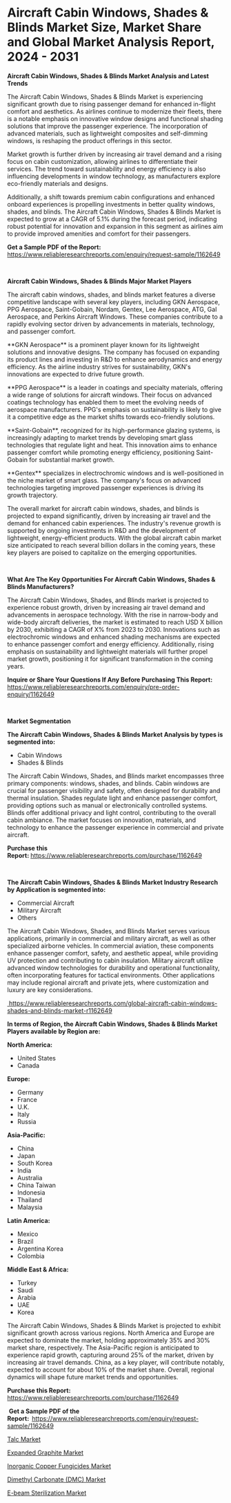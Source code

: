<p><h1>Aircraft Cabin Windows, Shades & Blinds Market Size, Market Share and Global Market Analysis Report, 2024 - 2031</h1></p><p><strong>Aircraft Cabin Windows, Shades & Blinds Market Analysis and Latest Trends</strong></p>
<p><p>The Aircraft Cabin Windows, Shades & Blinds Market is experiencing significant growth due to rising passenger demand for enhanced in-flight comfort and aesthetics. As airlines continue to modernize their fleets, there is a notable emphasis on innovative window designs and functional shading solutions that improve the passenger experience. The incorporation of advanced materials, such as lightweight composites and self-dimming windows, is reshaping the product offerings in this sector.</p><p>Market growth is further driven by increasing air travel demand and a rising focus on cabin customization, allowing airlines to differentiate their services. The trend toward sustainability and energy efficiency is also influencing developments in window technology, as manufacturers explore eco-friendly materials and designs.</p><p>Additionally, a shift towards premium cabin configurations and enhanced onboard experiences is propelling investments in better quality windows, shades, and blinds. The Aircraft Cabin Windows, Shades & Blinds Market is expected to grow at a CAGR of 5.1% during the forecast period, indicating robust potential for innovation and expansion in this segment as airlines aim to provide improved amenities and comfort for their passengers.</p></p>
<p><strong>Get a Sample PDF of the Report:&nbsp;</strong> <a href="https://www.reliableresearchreports.com/enquiry/request-sample/1162649?utm_campaign=112&utm_medium=2&utm_source=Github&utm_content=ia&utm_term=10122024&utm_id=aircraft-cabin-windows-shades-blinds">https://www.reliableresearchreports.com/enquiry/request-sample/1162649</a></p>
<p>&nbsp;</p>
<p><strong>Aircraft Cabin Windows, Shades & Blinds Major Market Players</strong></p>
<p><p>The aircraft cabin windows, shades, and blinds market features a diverse competitive landscape with several key players, including GKN Aerospace, PPG Aerospace, Saint-Gobain, Nordam, Gentex, Lee Aerospace, ATG, Gal Aerospace, and Perkins Aircraft Windows. These companies contribute to a rapidly evolving sector driven by advancements in materials, technology, and passenger comfort.</p><p>**GKN Aerospace** is a prominent player known for its lightweight solutions and innovative designs. The company has focused on expanding its product lines and investing in R&D to enhance aerodynamics and energy efficiency. As the airline industry strives for sustainability, GKN's innovations are expected to drive future growth.</p><p>**PPG Aerospace** is a leader in coatings and specialty materials, offering a wide range of solutions for aircraft windows. Their focus on advanced coatings technology has enabled them to meet the evolving needs of aerospace manufacturers. PPG's emphasis on sustainability is likely to give it a competitive edge as the market shifts towards eco-friendly solutions.</p><p>**Saint-Gobain**, recognized for its high-performance glazing systems, is increasingly adapting to market trends by developing smart glass technologies that regulate light and heat. This innovation aims to enhance passenger comfort while promoting energy efficiency, positioning Saint-Gobain for substantial market growth.</p><p>**Gentex** specializes in electrochromic windows and is well-positioned in the niche market of smart glass. The company's focus on advanced technologies targeting improved passenger experiences is driving its growth trajectory.</p><p>The overall market for aircraft cabin windows, shades, and blinds is projected to expand significantly, driven by increasing air travel and the demand for enhanced cabin experiences. The industry's revenue growth is supported by ongoing investments in R&D and the development of lightweight, energy-efficient products. With the global aircraft cabin market size anticipated to reach several billion dollars in the coming years, these key players are poised to capitalize on the emerging opportunities.</p></p>
<p>&nbsp;</p>
<p><strong>What Are The Key Opportunities For Aircraft Cabin Windows, Shades & Blinds Manufacturers?</strong></p>
<p><p>The Aircraft Cabin Windows, Shades, and Blinds market is projected to experience robust growth, driven by increasing air travel demand and advancements in aerospace technology. With the rise in narrow-body and wide-body aircraft deliveries, the market is estimated to reach USD X billion by 2030, exhibiting a CAGR of X% from 2023 to 2030. Innovations such as electrochromic windows and enhanced shading mechanisms are expected to enhance passenger comfort and energy efficiency. Additionally, rising emphasis on sustainability and lightweight materials will further propel market growth, positioning it for significant transformation in the coming years.</p></p>
<p><strong>Inquire or Share Your Questions If Any Before Purchasing This Report:</strong> <a href="https://www.reliableresearchreports.com/enquiry/pre-order-enquiry/1162649?utm_campaign=112&utm_medium=2&utm_source=Github&utm_content=ia&utm_term=10122024&utm_id=aircraft-cabin-windows-shades-blinds">https://www.reliableresearchreports.com/enquiry/pre-order-enquiry/1162649</a></p>
<p>&nbsp;</p>
<p><strong>Market Segmentation</strong></p>
<p><strong>The Aircraft Cabin Windows, Shades & Blinds Market Analysis by types is segmented into:</strong></p>
<p><ul><li>Cabin Windows</li><li>Shades & Blinds</li></ul></p>
<p><p>The Aircraft Cabin Windows, Shades, and Blinds market encompasses three primary components: windows, shades, and blinds. Cabin windows are crucial for passenger visibility and safety, often designed for durability and thermal insulation. Shades regulate light and enhance passenger comfort, providing options such as manual or electronically controlled systems. Blinds offer additional privacy and light control, contributing to the overall cabin ambiance. The market focuses on innovation, materials, and technology to enhance the passenger experience in commercial and private aircraft.</p></p>
<p><strong>Purchase this Report:&nbsp;</strong><a href="https://www.reliableresearchreports.com/purchase/1162649?utm_campaign=112&utm_medium=2&utm_source=Github&utm_content=ia&utm_term=10122024&utm_id=aircraft-cabin-windows-shades-blinds">https://www.reliableresearchreports.com/purchase/1162649</a></p>
<p>&nbsp;</p>
<p><strong>The Aircraft Cabin Windows, Shades & Blinds Market Industry Research by Application is segmented into:</strong></p>
<p><ul><li>Commercial Aircraft</li><li>Military Aircraft</li><li>Others</li></ul></p>
<p><p>The Aircraft Cabin Windows, Shades, and Blinds Market serves various applications, primarily in commercial and military aircraft, as well as other specialized airborne vehicles. In commercial aviation, these components enhance passenger comfort, safety, and aesthetic appeal, while providing UV protection and contributing to cabin insulation. Military aircraft utilize advanced window technologies for durability and operational functionality, often incorporating features for tactical environments. Other applications may include regional aircraft and private jets, where customization and luxury are key considerations.</p></p>
<p><a href="https://www.reliableresearchreports.com/global-aircraft-cabin-windows-shades-and-blinds-market-r1162649?utm_campaign=112&utm_medium=2&utm_source=Github&utm_content=ia&utm_term=10122024&utm_id=aircraft-cabin-windows-shades-blinds">&nbsp;https://www.reliableresearchreports.com/global-aircraft-cabin-windows-shades-and-blinds-market-r1162649</a></p>
<p><strong>In terms of Region, the Aircraft Cabin Windows, Shades & Blinds Market Players available by Region are:</strong></p>
<p>
    <p> <strong> North America: </strong>
        <ul>
            <li>United States</li>
            <li>Canada</li>
        </ul>
        </p> 
    <p> <strong> Europe: </strong>
        <ul>
            <li>Germany</li>
            <li>France</li>
            <li>U.K.</li>
            <li>Italy</li>
            <li>Russia</li>
        </ul>
        </p> 
    <p> <strong> Asia-Pacific: </strong>
        <ul>
            <li>China</li>
            <li>Japan</li>
            <li>South Korea</li>
            <li>India</li>
            <li>Australia</li>
            <li>China Taiwan</li>
            <li>Indonesia</li>
            <li>Thailand</li>
            <li>Malaysia</li>
        </ul>
        </p> 
    <p> <strong> Latin America: </strong>
        <ul>
            <li>Mexico</li>
            <li>Brazil</li>
            <li>Argentina Korea</li>
            <li>Colombia</li>
        </ul>
        </p> 
    <p> <strong> Middle East & Africa: </strong>
        <ul>
            <li>Turkey</li>
            <li>Saudi</li>
            <li>Arabia</li>
            <li>UAE</li>
            <li>Korea</li>
        </ul>
    </p>
    </p>
<p><p>The Aircraft Cabin Windows, Shades & Blinds Market is projected to exhibit significant growth across various regions. North America and Europe are expected to dominate the market, holding approximately 35% and 30% market share, respectively. The Asia-Pacific region is anticipated to experience rapid growth, capturing around 25% of the market, driven by increasing air travel demands. China, as a key player, will contribute notably, expected to account for about 10% of the market share. Overall, regional dynamics will shape future market trends and opportunities.</p></p>
<p><strong>Purchase this Report: </strong><a href="https://www.reliableresearchreports.com/purchase/1162649?utm_campaign=112&utm_medium=2&utm_source=Github&utm_content=ia&utm_term=10122024&utm_id=aircraft-cabin-windows-shades-blinds">https://www.reliableresearchreports.com/purchase/1162649</a></p>
<p>&nbsp;<strong>Get a Sample PDF of the Report:&nbsp;&nbsp;</strong><a href="https://www.reliableresearchreports.com/enquiry/request-sample/1162649?utm_campaign=112&utm_medium=2&utm_source=Github&utm_content=ia&utm_term=10122024&utm_id=aircraft-cabin-windows-shades-blinds">https://www.reliableresearchreports.com/enquiry/request-sample/1162649</a></p>
<p><strong></strong></p>
<p><p><a href="https://www.linkedin.com/pulse/talc-market-analysis-striking-cagr-127-from-2024-2031-valuable-dmp5f?utm_campaign=112&utm_medium=2&utm_source=Github&utm_content=ia&utm_term=10122024&utm_id=aircraft-cabin-windows-shades-blinds">Talc Market</a></p><p><a href="https://www.linkedin.com/pulse/market-dynamics-expanded-graphite-key-trends-macroeconomic-factors-sz5hf?utm_campaign=112&utm_medium=2&utm_source=Github&utm_content=ia&utm_term=10122024&utm_id=aircraft-cabin-windows-shades-blinds">Expanded Graphite Market</a></p><p><a href="https://github.com/santosh758595/Market-Research-Report-List-6/blob/main/inorganic-copper-fungicides-market.md?utm_campaign=112&utm_medium=2&utm_source=Github&utm_content=ia&utm_term=10122024&utm_id=aircraft-cabin-windows-shades-blinds">Inorganic Copper Fungicides Market</a></p><p><a href="https://www.linkedin.com/pulse/in-depth-investigation-dimethyl-carbonate-dmc-market-projected-fwruf?utm_campaign=112&utm_medium=2&utm_source=Github&utm_content=ia&utm_term=10122024&utm_id=aircraft-cabin-windows-shades-blinds">Dimethyl Carbonate (DMC) Market</a></p><p><a href="https://github.com/delindacallegari68/Market-Research-Report-List-1/blob/main/e-beam-sterilization-market.md?utm_campaign=112&utm_medium=2&utm_source=Github&utm_content=ia&utm_term=10122024&utm_id=aircraft-cabin-windows-shades-blinds">E-beam Sterilization Market</a></p></p>